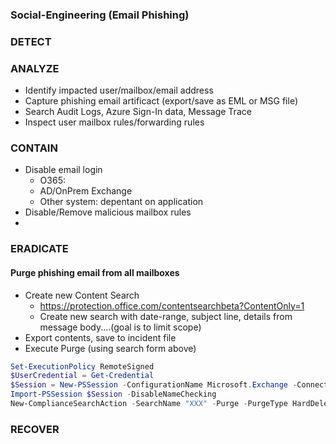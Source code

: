 ### Social-Engineering (Email Phishing)

### DETECT

### ANALYZE
* Identify impacted user/mailbox/email address
* Capture phishing email artificact (export/save as EML or MSG file)
* Search Audit Logs, Azure Sign-In data, Message Trace
* Inspect user mailbox rules/forwarding rules

### CONTAIN
* Disable email login
  * O365: 
  * AD/OnPrem Exchange
  * Other system: depentant on application
* Disable/Remove malicious mailbox rules
* 
 
### ERADICATE
#### Purge phishing email from all mailboxes
* Create new Content Search
  * https://protection.office.com/contentsearchbeta?ContentOnly=1
  * Create new search with date-range, subject line, details from message body....(goal is to limit scope)
* Export contents, save to incident file
* Execute Purge (using search form above)
```powershell
Set-ExecutionPolicy RemoteSigned
$UserCredential = Get-Credential
$Session = New-PSSession -ConfigurationName Microsoft.Exchange -ConnectionUri https://ps.compliance.protection.outlook.com/powershell-liveid/ -Credential $UserCredential -Authentication Basic -AllowRedirection
Import-PSSession $Session -DisableNameChecking
New-ComplianceSearchAction -SearchName "XXX" -Purge -PurgeType HardDelete
```

### RECOVER



